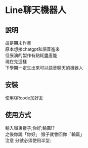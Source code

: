 # Line聊天機器人

## 說明
這是期末作業  
原本想接chatgpt和語音進來  
但展演的製作有點耗盡產能  
現在先這樣  
下學期一定生出來可以語音聊天的機器人
## 安裝
使用QRcode加好友  
## 使用方式
輸入嶺東猴子;你好;輸贏!?  
之後你說「你好」 猴子就會回你「輸贏」  
注意 分號必須使用半型;